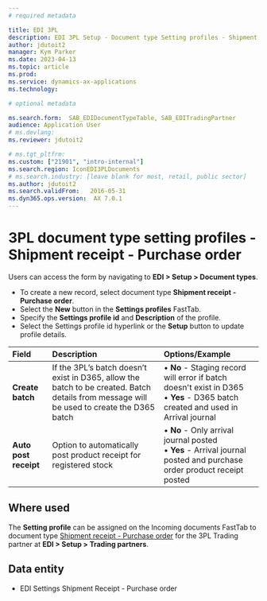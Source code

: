 ```yaml
---
# required metadata

title: EDI 3PL
description: EDI 3PL Setup - Document type Setting profiles - Shipment receipt - Purchase order
author: jdutoit2
manager: Kym Parker
ms.date: 2023-04-13
ms.topic: article
ms.prod: 
ms.service: dynamics-ax-applications
ms.technology: 

# optional metadata

ms.search.form:  SAB_EDIDocumentTypeTable, SAB_EDITradingPartner
audience: Application User
# ms.devlang: 
ms.reviewer: jdutoit2

# ms.tgt_pltfrm: 
ms.custom: ["21901", "intro-internal"]
ms.search.region: IconEDI3PLDocuments
# ms.search.industry: [leave blank for most, retail, public sector]
ms.author: jdutoit2
ms.search.validFrom:   2016-05-31
ms.dyn365.ops.version:  AX 7.0.1
---
```


# 3PL document type setting profiles - Shipment receipt - Purchase order

Users can access the form by navigating to **EDI > Setup > Document types**.

- To create a new record, select document type **Shipment receipt - Purchase order**.
- Select the **New** button in the **Settings profiles** FastTab.
- Specify the **Settings profile id** and **Description** of the profile.
- Select the Settings profile id hyperlink or the **Setup** button to update profile details.

**Field**           |	**Description**	                          | **Options/Example**
:-------            |:-------                                   |:----------
**Create batch**    | If the 3PL’s batch doesn’t exist in D365, allow the batch to be created. Batch details from message will be used to create the D365 batch	| • **No** - Staging record will error if batch doesn't exist in D365 <br> • **Yes** - D365 batch created and used in Arrival journal
**Auto post receipt** |	Option to automatically post product receipt for registered stock	| • **No** - Only arrival journal posted <br> • **Yes** - Arrival journal posted and purchase order product receipt posted

## Where used
The **Setting profile** can be assigned on the Incoming documents FastTab to document type [Shipment receipt - Purchase order](../../DOCUMENTS/Shipment-receipt-Purchase-order.md) for the 3PL Trading partner at **EDI > Setup > Trading partners**.

## Data entity
- EDI Settings Shipment Receipt - Purchase order
